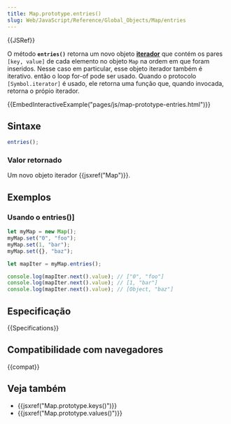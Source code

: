 ```yaml
---
title: Map.prototype.entries()
slug: Web/JavaScript/Reference/Global_Objects/Map/entries
---
```


{{JSRef}}

O método **`entries()`** retorna um novo objeto **[iterador](/pt-BR/docs/Web/JavaScript/Guide/Iterators_and_Generators)** que contém os pares `[key, value]` de cada elemento no objeto `Map` na ordem em que foram inseridos. Nesse caso em particular, esse objeto iterador também é iterativo. então o loop for-of pode ser usado. Quando o protocolo `[Symbol.iterator]` é usado, ele retorna uma função que, quando invocada, retorna o própio iterador.

{{EmbedInteractiveExample("pages/js/map-prototype-entries.html")}}

## Sintaxe

```js
entries();
```

### Valor retornado

Um novo objeto iterador {{jsxref("Map")}}.

## Exemplos

### Usando o entries()]

```js
let myMap = new Map();
myMap.set("0", "foo");
myMap.set(1, "bar");
myMap.set({}, "baz");

let mapIter = myMap.entries();

console.log(mapIter.next().value); // ["0", "foo"]
console.log(mapIter.next().value); // [1, "bar"]
console.log(mapIter.next().value); // [Object, "baz"]
```

## Especificação

{{Specifications}}

## Compatibilidade com navegadores

{{compat}}

## Veja também

- {{jsxref("Map.prototype.keys()")}}
- {{jsxref("Map.prototype.values()")}}

